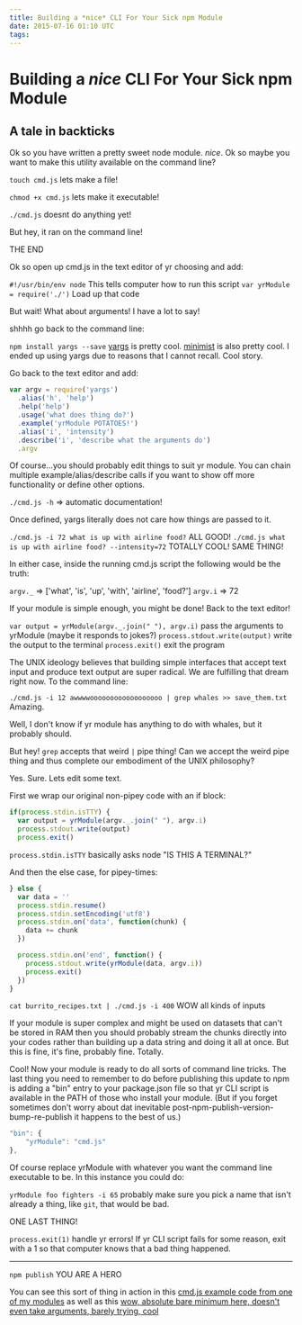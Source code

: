 ```yaml
---
title: Building a *nice* CLI For Your Sick npm Module
date: 2015-07-16 01:10 UTC
tags:
---
```


# Building a *nice* CLI For Your Sick npm Module
## A tale in backticks

Ok so you have written a pretty sweet node module. *nice*. Ok so maybe you want to make this utility available on the command line?

`touch cmd.js` lets make a file!

`chmod +x cmd.js` lets make it executable!

`./cmd.js` doesnt do anything yet!

But hey, it ran on the command line!

THE END

Ok so open up cmd.js in the text editor of yr choosing and add:

`#!/usr/bin/env node` This tells computer how to run this script
`var yrModule = require('./')` Load up that code

But wait! What about arguments! I have a lot to say!

shhhh go back to the command line:

`npm install yargs --save` [yargs](https://www.npmjs.com/package/yargs) is pretty cool. [minimist](https://www.npmjs.com/package/minimist) is also pretty cool. I ended up using yargs due to reasons that I cannot recall. Cool story.

Go back to the text editor and add:

```javascript
var argv = require('yargs')
  .alias('h', 'help')
  .help('help')
  .usage('what does thing do?')
  .example('yrModule POTATOES!')
  .alias('i', 'intensity')
  .describe('i', 'describe what the arguments do')
  .argv
```

Of course...you should probably edit things to suit yr module. You can chain multiple example/alias/describe calls if you want to show off more functionality or define other options.

`./cmd.js -h` => automatic documentation!

Once defined, yargs literally does not care how things are passed to it.

`./cmd.js -i 72 what is up with airline food?` ALL GOOD!
`./cmd.js what is up with airline food? --intensity=72` TOTALLY COOL! SAME THING!

In either case, inside the running cmd.js script the following would be the truth:

`argv._` => ['what', 'is', 'up', 'with', 'airline', 'food?']
`argv.i` => 72

If your module is simple enough, you might be done! Back to the text editor!

`var output = yrModule(argv._.join(" "), argv.i)` pass the arguments to yrModule (maybe it responds to jokes?)
`process.stdout.write(output)` write the output to the terminal
`process.exit()` exit the program

The UNIX ideology believes that building simple interfaces that accept text input and produce text output are super radical. We are fulfilling that dream right now. To the command line:

`./cmd.js -i 12 awwwwoooooooooooooooooo | grep whales >> save_them.txt` Amazing.

Well, I don't know if yr module has anything to do with whales, but it probably should.

But hey! `grep` accepts that weird `|` pipe thing! Can we accept the weird pipe thing and thus complete our embodiment of the UNIX philosophy?

Yes. Sure. Lets edit some text.

First we wrap our original non-pipey code with an if block:

```javascript
if(process.stdin.isTTY) {
  var output = yrModule(argv._.join(" "), argv.i)
  process.stdout.write(output)
  process.exit()
```

`process.stdin.isTTY` basically asks node "IS THIS A TERMINAL?"

And then the else case, for pipey-times:

```javascript
} else {
  var data = ''
  process.stdin.resume()
  process.stdin.setEncoding('utf8')
  process.stdin.on('data', function(chunk) {
    data += chunk
  })

  process.stdin.on('end', function() {
    process.stdout.write(yrModule(data, argv.i))
    process.exit()
  })
}
```

`cat burrito_recipes.txt | ./cmd.js -i 400` WOW all kinds of inputs

If your module is super complex and might be used on datasets that can't be stored in RAM then you should probably stream the chunks directly into your codes rather than building up a data string and doing it all at once. But this is fine, it's fine, probably fine. Totally.

Cool! Now your module is ready to do all sorts of command line tricks. The last thing you need to remember to do before publishing this update to npm is adding a "bin" entry to your package.json file so that yr CLI script is available in the PATH of those who install your module. (But if you forget sometimes don't worry about dat inevitable post-npm-publish-version-bump-re-publish it happens to the best of us.)

```javascript
"bin": {
    "yrModule": "cmd.js"
},
```

Of course replace yrModule with whatever you want the command line executable to be. In this instance you could do:

`yrModule foo fighters -i 65` probably make sure you pick a name that isn't already a thing, like `git`, that would be bad. 

ONE LAST THING!

`process.exit(1)` handle yr errors! If yr CLI script fails for some reason, exit with a 1 so that computer knows that a bad thing happened.

------------------------------

`npm publish` YOU ARE A HERO

You can see this sort of thing in action in this [cmd.js example code from one of my modules](https://github.com/coleww/diacriticize/blob/gh-pages/cmd.js) as well as this [wow, absolute bare minimum here, doesn't even take arguments, barely trying, cool](https://github.com/coleww/mkproj/blob/master/cmd.js)